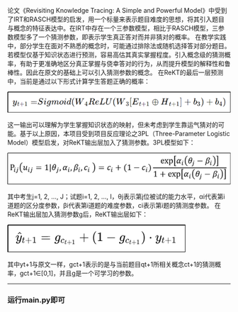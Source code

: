 论文《Revisiting Knowledge Tracing: A Simple and Powerful Model》中受到了IRT和RASCH模型的启发，用一个标量来表示题目难度的思想，将其引入题目与概念的特征表达中。在IRT中存在一个三参数模型，相比于RASCH模型，三参数模型多了一个猜测参数，即表示学生真正答对而并非猜对的概率。
在教学实践中，部分学生在面对不熟悉的概念时，可能通过排除法或随机选择答对部分题目。若模型仅基于知识状态进行预测，容易高估其真实掌握程度。引入概念级的猜测概率，有助于更准确地区分真正掌握与侥幸答对的行为，从而提升模型的解释性和鲁棒性。因此在原文的基础上可以引入猜测参数的概念。
在ReKT的最后一层预测中，当前是通过以下形式计算学生答题正确的概率：

![old](./images/old.png)

这一输出可以理解为学生掌握知识状态的映射，但未考虑到学生靠运气猜对的可能。基于以上原因，本项目受到项目反应理论之3PL（Three-Parameter Logistic Model）模型启发，对ReKT输出层加入了猜测参数。3PL模型如下：

![3plm](./images/3plm.png)

其中考生j=1, 2, …, J；试题i=1, 2, …, I，θj表示第j位被试的能力水平，αi代表第i道题的区分度参数，βi代表第i道题的难度参数，ci表示第i题的猜测度参数。
在ReKT输出层加入猜测参数g后，ReKT输出层如下：

![update](./images/update.png)

其中yt+1与原文一样，gct+1表示的是与当前题目qt+1所相关概念ct+1的猜测概率，gct+1∈[0,1]，并且g是一个可学习的参数。
***
### 运行main.py即可